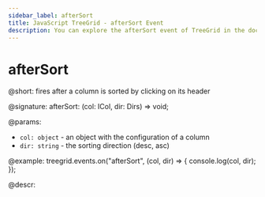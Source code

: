 ```yaml
---
sidebar_label: afterSort
title: JavaScript TreeGrid - afterSort Event 
description: You can explore the afterSort event of TreeGrid in the documentation of the DHTMLX JavaScript UI library. Browse developer guides and API reference, try out code examples and live demos, and download a free 30-day evaluation version of DHTMLX Suite.
---
```


# afterSort

@short: fires after a column is sorted by clicking on its header

@signature: afterSort: (col: ICol, dir: Dirs) => void;

@params:
- `col: object` - an object with the configuration of a column
- `dir: string` - the sorting direction (desc, asc)

@example:
treegrid.events.on("afterSort", (col, dir) => {
	console.log(col, dir);
});

@descr:

[comment]: # (@relatedapi: treegrid/api/treegrid_beforesort_event.md)

[comment]: # (@changelog: added in v7.1)
